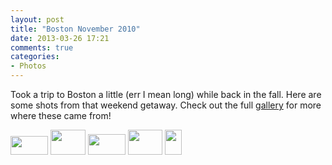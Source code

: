 ```yaml
---
layout: post
title: "Boston November 2010"
date: 2013-03-26 17:21
comments: true
categories: 
- Photos
---
```

Took a trip to Boston a little (err I mean long) while back in the fall.  Here are some shots from that weekend getaway.  Check out the full [gallery](/gallery/2010/boston/) for more where these came from!

<div class="galleria">
<a href="http://img.gtww.net/2010/11_Boston/b51b/boston-7_95e431a.jpg"><img data-title="" data-description="" src="http://img.gtww.net/2010/11_Boston/b51b/Thumbs/boston-7_4f6c.jpg" height="30" width="60"/></a>
<a href="http://img.gtww.net/2010/11_Boston/b51b/boston-10_820ece1.jpg"><img data-title="" data-description="" src="http://img.gtww.net/2010/11_Boston/b51b/Thumbs/boston-10_bda1.jpg" height="40" width="56"/></a>
<a href="http://img.gtww.net/2010/11_Boston/b51b/boston-24_a9b4e79.jpg"><img data-title="" data-description="" src="http://img.gtww.net/2010/11_Boston/b51b/Thumbs/boston-24_fbe8.jpg" height="33" width="60"/></a>
<a href="http://img.gtww.net/2010/11_Boston/b51b/boston-14_f87b7bb.jpg"><img data-title="" data-description="" src="http://img.gtww.net/2010/11_Boston/b51b/Thumbs/boston-14_84e9.jpg" height="40" width="55"/></a>
<a href="http://img.gtww.net/2010/11_Boston/b51b/boston-5_f4ae358.jpg"><img data-title="" data-description="" src="http://img.gtww.net/2010/11_Boston/b51b/Thumbs/boston-5_2be4.jpg" height="40" width="27"/></a>
</div>
